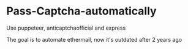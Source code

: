 # Pass-Captcha-automatically

Use puppeteer, anticaptchaofficial and express

The goal is to automate ethermail, now it's outdated after 2 years ago

